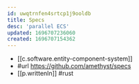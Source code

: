 ```yaml
---
id: uwqtrnfen4srtcp1j9ooldb
title: Specs
desc: 'parallel ECS'
updated: 1696707236060
created: 1696707154362
---
```


- [[c.software.entity-component-system]]
- #url https://github.com/amethyst/specs
- [[p.writtenIn]] #rust